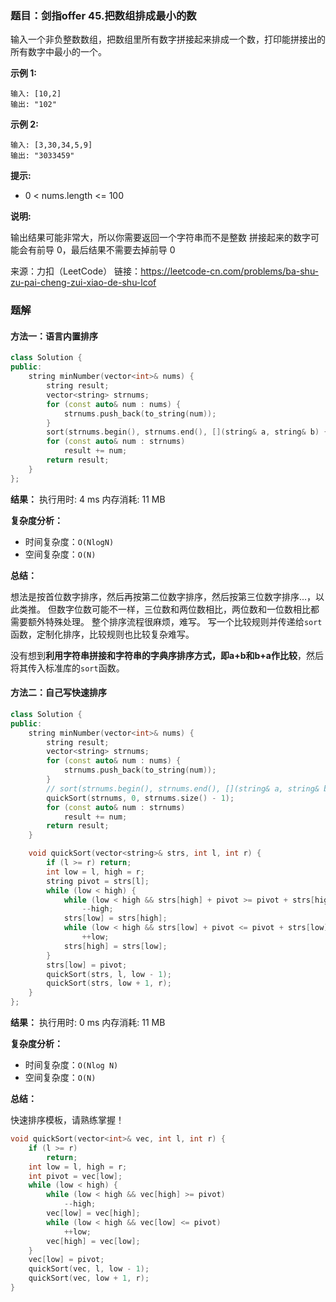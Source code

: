 ### 题目：剑指offer 45.把数组排成最小的数
输入一个非负整数数组，把数组里所有数字拼接起来排成一个数，打印能拼接出的所有数字中最小的一个。

**示例 1:**
```
输入: [10,2]
输出: "102"
```
**示例 2:**
```
输入: [3,30,34,5,9]
输出: "3033459"
```

**提示:**
- 0 < nums.length <= 100

**说明:**

输出结果可能非常大，所以你需要返回一个字符串而不是整数
拼接起来的数字可能会有前导 0，最后结果不需要去掉前导 0

来源：力扣（LeetCode）
链接：https://leetcode-cn.com/problems/ba-shu-zu-pai-cheng-zui-xiao-de-shu-lcof


### 题解
#### 方法一：语言内置排序 
```C++
class Solution {
public:
    string minNumber(vector<int>& nums) {
        string result;
        vector<string> strnums;
        for (const auto& num : nums) {
            strnums.push_back(to_string(num));
        }
        sort(strnums.begin(), strnums.end(), [](string& a, string& b) {return a + b < b + a; });
        for (const auto& num : strnums)
            result += num;
        return result;
    }
};
```
**结果：** 执行用时: 4 ms            内存消耗: 11 MB

**复杂度分析：**
- 时间复杂度：`O(NlogN)`
- 空间复杂度：`O(N)`

**总结：**

想法是按首位数字排序，然后再按第二位数字排序，然后按第三位数字排序...，以此类推。
但数字位数可能不一样，三位数和两位数相比，两位数和一位数相比都需要额外特殊处理。
整个排序流程很麻烦，难写。
写一个比较规则并传递给`sort`函数，定制化排序，比较规则也比较复杂难写。

没有想到**利用字符串拼接和字符串的字典序排序方式，即a+b和b+a作比较**，然后将其传入标准库的`sort`函数。


#### 方法二：自己写快速排序 
```C++
class Solution {
public:
    string minNumber(vector<int>& nums) {
        string result;
        vector<string> strnums;
        for (const auto& num : nums) {
            strnums.push_back(to_string(num));
        }
        // sort(strnums.begin(), strnums.end(), [](string& a, string& b) {return a + b < b + a; });
        quickSort(strnums, 0, strnums.size() - 1);
        for (const auto& num : strnums)
            result += num;
        return result;
    }

    void quickSort(vector<string>& strs, int l, int r) {
        if (l >= r) return;
        int low = l, high = r;
        string pivot = strs[l];
        while (low < high) {
            while (low < high && strs[high] + pivot >= pivot + strs[high]) 
                --high;
            strs[low] = strs[high];
            while (low < high && strs[low] + pivot <= pivot + strs[low]) 
                ++low;
            strs[high] = strs[low];
        }
        strs[low] = pivot;
        quickSort(strs, l, low - 1);
        quickSort(strs, low + 1, r);
    }
};
```
**结果：** 执行用时: 0 ms            内存消耗: 11 MB

**复杂度分析：**
- 时间复杂度：`O(Nlog N)`
- 空间复杂度：`O(N)`


**总结：**

快速排序模板，请熟练掌握！
```C++
void quickSort(vector<int>& vec, int l, int r) {
    if (l >= r)
        return;
    int low = l, high = r;
    int pivot = vec[low];
    while (low < high) {
        while (low < high && vec[high] >= pivot)
            --high;
        vec[low] = vec[high];
        while (low < high && vec[low] <= pivot)
            ++low;
        vec[high] = vec[low];
    }
    vec[low] = pivot;
    quickSort(vec, l, low - 1);
    quickSort(vec, low + 1, r);
}
```

